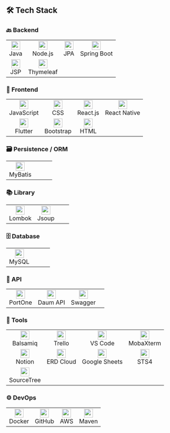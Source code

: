 ## 🛠️ Tech Stack

### 🔙 Backend
<table border="0" cellpadding="0" cellspacing="0">
  <tr>
    <td align="center"><img src="https://encrypted-tbn0.gstatic.com/images?q=tbn:ANd9GcTDuVBCxLpZ_cg7a7CogqY9RvFQ5uGXqRglFA&s" width="24"/><br>Java</td>
    <td align="center"><img src="jsIconGreen.svg" width="24"/><br>Node.js</td>
    <td align="center"><img src="https://velog.velcdn.com/images/iione0116/post/80f895d6-dd5c-4664-b3e5-ba12d51c361e/image.png" width="24"/><br>JPA</td>
    <td align="center"><img src="https://images.velog.io/images/devbro/post/e7d5803b-75bd-485d-9989-f8416053073a/spring1.png" width="24"/><br>Spring Boot</td>
  </tr>
  <tr>
    <td align="center"><img src="%ED%99%94%EB%A9%B4_%EC%BA%A1%EC%B2%98_2025-04-07_112043.png" width="24"/><br>JSP</td>
    <td align="center"><img src="https://images.g2crowd.com/uploads/product/image/social_landscape/social_landscape_f0fb427a476a9f323ac6de7ca836180b/thymeleaf.png" width="24"/><br>Thymeleaf</td>
    <td></td>
    <td></td>
  </tr>
</table>

### 🎨 Frontend
<table border="0" cellpadding="0" cellspacing="0">
  <tr>
    <td align="center"><img src="JavaScript-logo.png" width="24"/><br>JavaScript</td>
    <td align="center"><img src="CSS3_logo_and_wordmark.svg.png" width="24"/><br>CSS</td>
    <td align="center"><img src="react.js.png" width="24"/><br>React.js</td>
    <td align="center"><img src="https://www.okoone.com/wp-content/uploads/2024/06/React-native-2-logo.png" width="24"/><br>React Native</td>
  </tr>
  <tr>
    <td align="center"><img src="https://encrypted-tbn0.gstatic.com/images?q=tbn:ANd9GcRBgjfXhLFiTbASWw6Wz6o3ySlPhHPJdWis8A&s" width="24"/><br>Flutter</td>
    <td align="center"><img src="https://cdn.jsdelivr.net/gh/devicons/devicon/icons/bootstrap/bootstrap-original.svg" width="24"/><br>Bootstrap</td>
    <td align="center"><img src="https://images.velog.io/images/hosickk/post/3a467b69-7dee-43e5-9fcb-6eef9ee70694/html_thumbnail.jpeg" width="24"/><br>HTML</td>
    <td></td>
  </tr>
</table>

### 🗃️ Persistence / ORM
<table border="0" cellpadding="0" cellspacing="0">
  <tr>
    <td align="center"><img src="https://avatars.githubusercontent.com/u/1483254?s=200&v=4" width="24"/><br>MyBatis</td>
    <td></td><td></td><td></td>
  </tr>
</table>

### 📚 Library
<table border="0" cellpadding="0" cellspacing="0">
  <tr>
    <td align="center"><img src="https://velog.velcdn.com/images/gloom/post/17bae182-7380-43e0-a45e-fff76b8ba9c7/image.png" width="24"/><br>Lombok</td>
    <td align="center"><img src="https://blog.kakaocdn.net/dn/bl3M2a/btrmZHSeoLP/CKRnZJdCtBChFmNy0XO5i1/img.png" width="24"/><br>Jsoup</td>
    <td></td><td></td>
  </tr>
</table>

### 🗄️ Database
<table border="0" cellpadding="0" cellspacing="0">
  <tr>
    <td align="center"><img src="https://images.sftcdn.net/images/t_app-icon-m/p/917c77e8-96d1-11e6-8453-00163ed833e7/3780880766/mysql-com-icon.png" width="24"/><br>MySQL</td>
    <td></td><td></td><td></td>
  </tr>
</table>

### 🔗 API
<table border="0" cellpadding="0" cellspacing="0">
  <tr>
    <td align="center"><img src="https://s3-us-west-2.amazonaws.com/secure.notion-static.com/5e8b6909-73bc-4aa8-88ab-4c4729315c22/%EC%9B%90%ED%98%95%EB%A1%9C%EA%B3%A0_black.png" width="24"/><br>PortOne</td>
    <td align="center"><img src="https://img1.daumcdn.net/thumb/R750x0/?scode=mtistory2&fname=https%3A%2F%2Fblog.kakaocdn.net%2Fdn%2FdlvLrL%2Fbtsq2hVxb9D%2Fw60Klbnn58P75jaZpktFuK%2Fimg.jpg" width="24"/><br>Daum API</td>
    <td align="center"><img src="https://upload.wikimedia.org/wikipedia/commons/a/ab/Swagger-logo.png" width="24"/><br>Swagger</td>
    <td></td>
  </tr>
</table>

### 🧰 Tools
<table border="0" cellpadding="0" cellspacing="0">
  <tr>
    <td align="center"><img src="https://www.evernote.design/assets/images/balsamiq.jpg" width="24"/><br>Balsamiq</td>
    <td align="center"><img src="https://is1-ssl.mzstatic.com/image/thumb/Purple211/v4/33/31/cf/3331cf39-0502-1d4a-97ad-48ebe51e8287/AppIcon-0-0-1x_U007epad-0-1-85-220.png" width="24"/><br>Trello</td>
    <td align="center"><img src="https://encrypted-tbn0.gstatic.com/images?q=tbn:ANd9GcQSf2gBC8TjjdemmOHrR5FYxYyQcfFzdDqthA&s" width="24"/><br>VS Code</td>
    <td align="center"><img src="https://velog.velcdn.com/images/m_moon_c/post/aa298c26-19f9-454d-8e7f-70557f7098e6/image.jpg" width="24"/><br>MobaXterm</td>
  </tr>
  <tr>
    <td align="center"><img src="https://d2uleea4buiacg.cloudfront.net/files/e3d/e3df8a31b0eadd0754e52a2933c656a6beae60642bc497af09a0077f356ee7a9.m.png" width="24"/><br>Notion</td>
    <td align="center"><img src="https://blog.kakaocdn.net/dn/unW26/btrPSZYKyc6/BCKH21EKO8ms93kUHFK7I0/img.png" width="24"/><br>ERD Cloud</td>
    <td align="center"><img src="https://img1.daumcdn.net/thumb/R720x0.q80/?scode=mtistory2&fname=https%3A%2F%2Ft1.daumcdn.net%2Fcfile%2Ftistory%2F99746C4E5C6578672A" width="24"/><br>Google Sheets</td>
    <td align="center"><img src="https://encrypted-tbn0.gstatic.com/images?q=tbn:ANd9GcRRtQyXi1necbFlJOetK3_3MHaLeHDGZ-C3pw&s" width="24"/><br>STS4</td>
  </tr>
  <tr>
    <td align="center"><img src="https://blog.kakaocdn.net/dn/bSIRxu/btri1dtdJ3q/nCoc9kUxUfe1OkGT1jWsb0/img.jpg" width="24"/><br>SourceTree</td>
    <td></td><td></td><td></td>
  </tr>
</table>

### ⚙️ DevOps
<table border="0" cellpadding="0" cellspacing="0">
  <tr>
    <td align="center"><img src="https://img1.daumcdn.net/thumb/R800x0/?scode=mtistory2&fname=https%3A%2F%2Ft1.daumcdn.net%2Fcfile%2Ftistory%2F9981E6375B8CF0802A" width="24"/><br>Docker</td>
    <td align="center"><img src="https://cdn.prod.website-files.com/5f10ed4b2ae6bc09c03f5d7a/64959d5f65a257fb51a4259c_github.png" width="24"/><br>GitHub</td>
    <td align="center"><img src="https://d2uleea4buiacg.cloudfront.net/files/454/454aa1d7cb904f0b8626872a754702fba51fbdf592eb74910ddafc010a94dee3.m.png" width="24"/><br>AWS</td>
    <td align="center"><img src="https://miro.medium.com/v2/resize:fit:450/1*kbSGIVukG6lL7JtAa9wiDA.png" width="24"/><br>Maven</td>
  </tr>
</table>
